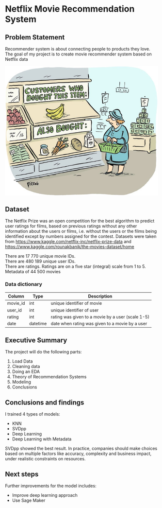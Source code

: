 # Netflix Movie Recommendation System


## Problem Statement

Recommender system is about connecting people to products they love. 
The goal of my project is to create movie recommender system based on Netflix data

![alt text](https://github.com/achernyshova/Movie-Recommender-System/blob/master/images/woman.jpeg)

## Dataset
The Netflix Prize was an open competition for the best algorithm to predict user ratings for films, based on previous ratings without any other information about the users or films, i.e. without the users or the films being identified except by numbers assigned for the contest. 
Datasets were taken from https://www.kaggle.com/netflix-inc/netflix-prize-data and https://www.kaggle.com/rounakbanik/the-movies-dataset/home

There are 17 770 unique movie IDs. <br>
There are 480 189 unique user IDs. <br>
There are ratings. Ratings are on a five star (integral) scale from 1 to 5. <br>
Metadata of 44 500 movies

 ### Data dictionary
 | Column        | Type | Description                                              |
|---------------|-----------|----------------------------------------------------------|
| movie_id    | int   | unique identifier of movie    |
| user_id   | int   | unique identifier of user                  |
| rating | int    | rating was given to a movie by a user (scale 1-5) |
| date | datetime   | date when rating was given to a movie by a user |



## Executive Summary
The project will do the following parts:
1. Load Data
2. Cleaning data
2. Doing an EDA
3. Theory of Recommendation Systems
4. Modeling 
5. Conclusions


## Conclusions and findings
I trained 4 types of models: 
- KNN
- SVDpp
- Deep Learning
- Deep Learning with Metadata

SVDpp showed the best result.
In practice, companies should make choices based on multiple factors like accuracy, complexity and business impact, under realistic constraints on resources.


## Next steps
Further improvements for the model includes:
- Improve deep learning approach
- Use Sage Maker
